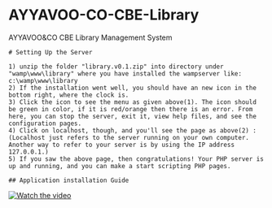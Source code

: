 # AYYAVOO-CO-CBE-Library
AYYAVOO&amp;CO CBE Library Management System

````
# Setting Up the Server

1) unzip the folder "library.v0.1.zip" into directory under "wamp\www\library" where you have installed the wampserver like: c:\wamp\www\library
2) If the installation went well, you should have an new icon in the bottom right, where the clock is.
3) Click the icon to see the menu as given above(1). The icon should be green in color, if it is red/orange then there is an error. From here, you can stop the server, exit it, view help files, and see the configuration pages.
4) Click on localhost, though, and you'll see the page as above(2) : (Localhost just refers to the server running on your own computer. Another way to refer to your server is by using the IP address 127.0.0.1.)
5) If you saw the above page, then congratulations! Your PHP server is up and running, and you can make a start scripting PHP pages.
````
`````
## Application installation Guide
`````
[![Watch the video](https://play-lh.googleusercontent.com/SM1nwJaePNm9Q6vVgU0CvvmR1uozbZYU8ohKfBCIndZy0sSGtwmObhpBcUkTOqcyYg=s180-rw)](https://youtu.be/lyx0FH64fjk)

